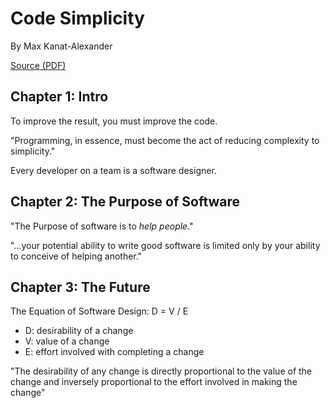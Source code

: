 # Code Simplicity

By Max Kanat-Alexander

[Source (PDF)](https://www.codesimplicity.com/wp-content/uploads/2022/05/CodeSimplicity.pdf)

## Chapter 1: Intro

To improve the result, you must improve the code.

"Programming, in essence, must become the act of reducing complexity to simplicity."

Every developer on a team is a software designer.

## Chapter 2: The Purpose of Software

"The Purpose of software is to _help people_."

"...your potential ability to write good software is limited only by your ability to conceive of helping another."

## Chapter 3: The Future

The Equation of Software Design: D = V / E

- D: desirability of a change
- V: value of a change
- E: effort involved with completing a change

"The desirability of any change is directly proportional to the value of the
change and inversely proportional to the effort involved in making the
change"
